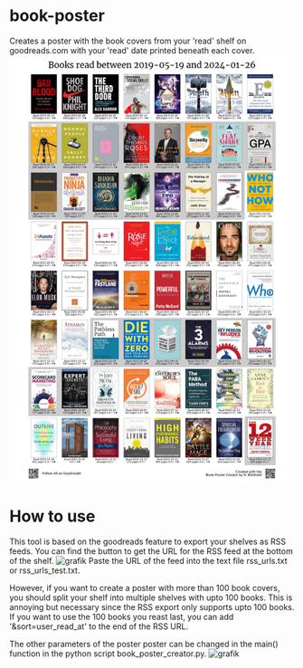 # book-poster
Creates a poster with the book covers from your 'read' shelf on goodreads.com with your 'read' date printed beneath each cover.
![grafik](https://raw.githubusercontent.com/n-roemheld/book-poster/main/poster_test.jpg)

# How to use
This tool is based on the goodreads feature to export your shelves as RSS feeds. You can find the button to get the URL for the RSS feed at the bottom of the shelf.
![grafik](https://github.com/n-roemheld/book-poster/assets/57660684/ef690191-168b-4502-9768-82c0bf69b158)
Paste the URL of the feed into the text file rss_urls.txt or rss_urls_test.txt.

However, if you want to create a poster with more than 100 book covers, you should split your shelf into multiple shelves with upto 100 books.
This is annoying but necessary since the RSS export only supports upto 100 books.
If you want to use the 100 books you reast last, you can add '&sort=user_read_at' to the end of the RSS URL.

The other parameters of the poster poster can be changed in the main() function in the python script book_poster_creator.py.
![grafik](https://github.com/n-roemheld/book-poster/assets/57660684/99b0831a-6629-4392-943d-71b4bf85efea)
